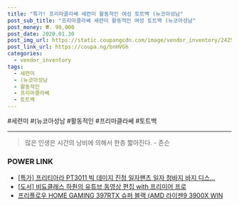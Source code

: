 ```yaml
--- 
title: "특가! 프리마클라쎄 세련미 활동적인 여성 토트백 (뉴코아성남" 
post_sub_title: "프리마클라쎄 세련미 활동적인 여성 토트백 (뉴코아성남" 
post_money: ₩. 99,000 
post_date: 2020.01.30 
post_img_url: https://static.coupangcdn.com/image/vendor_inventory/2425/ce0321b90902d992ae337997b3eb7fcf910988fa87d358acdcbc83f72cb3.jpg 
post_link_url: https://coupa.ng/bnHVGh 
categories: 
  - vendor_inventory 
tags: 
  - 세련미 
  - (뉴코아성남 
  - 활동적인 
  - 프리마클라쎄 
  - 토트백 
--- 
```

  #세련미 #(뉴코아성남 #활동적인 #프리마클라쎄 #토트백 
<hr> 

> 많은 인생은 시간의 낭비에 의해서 한층 짧아진다. - 존슨 


### POWER LINK

* <a href="https://blog.naver.com/sakai111/221790813159" target="_blank">[특가] 프리티아라 PT3011 빅 데미지 진청 일자팬츠 일자 청바지 바지 디스...</a>
* <a href="https://blog.naver.com/sakai111/221784210747" target="_blank">[도서] 비됴클래스 하줜의 유튜브 동영상 편집 with 프리미어 프로</a>
* <a href="https://blog.naver.com/santokki14/221781277239" target="_blank">프리플로우 HOME GAMING 397RTX 슈퍼 블랙 (AMD 라이젠9 3900X WIN</a>
